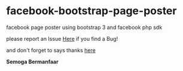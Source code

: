 facebook-bootstrap-page-poster
==============================

facebook page poster using bootstrap 3 and facebook php sdk

please report an Issue <a href="https://github.com/gifars/facebook-bootstrap-page-poster/issues">Here</a> if you find a Bug!

and don't forget to says thanks <a href="https://github.com/gifars/facebook-bootstrap-page-poster/issues/2">here</a>

<strong> Semoga Bermanfaar</strong>
